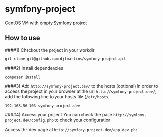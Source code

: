 # symfony-project
CentOS VM with empty Symfony project


## How to use


####1) Checkout the project in your workdir
```
git clone git@github.com:djfmartins/symfony-project.git
```

####2) Install dependencies
```
composer install
```

####3) Add `http://symfony-project.dev/` to the hosts (optional)
In order to access the project in your browser at the url `http://symfony-project.dev/`,
add the following line to your hosts file (`/etc/hosts`)

```
192.168.56.103 symfony-project.dev
```

####4) Access your project
You can check the page `http://symfony-project.dev/config.php` to check your configuration

Access the dev page at `http://symfony-project.dev/app_dev.php`
